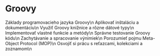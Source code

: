 # Groovy

Základy programovacieho jazyka Groovy\n
Aplikovať inštaláciu a dokumentáciu\n
Využiť Groovy knižnice a rôzne dátové typy\n
Implementovať vlastné funkcie a metódy\n
Správne testovanie Groovy kódu\n
Zachytávanie a spracovanie výnimiek\n
Porozumieť pojmu Meta-Object Protocol (MOP)\n
Osvojiť si prácu s reťazcami, kolekciami a zoznamom\n
